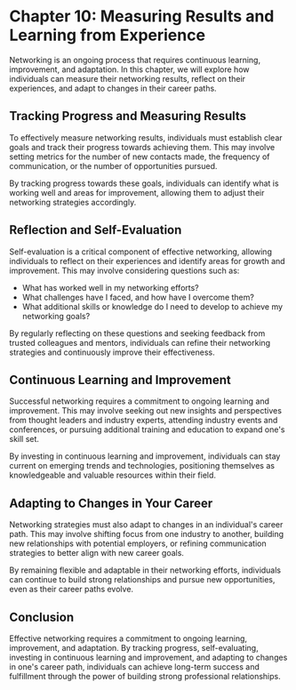 Chapter 10: Measuring Results and Learning from Experience
==========================================================

Networking is an ongoing process that requires continuous learning, improvement, and adaptation. In this chapter, we will explore how individuals can measure their networking results, reflect on their experiences, and adapt to changes in their career paths.

Tracking Progress and Measuring Results
---------------------------------------

To effectively measure networking results, individuals must establish clear goals and track their progress towards achieving them. This may involve setting metrics for the number of new contacts made, the frequency of communication, or the number of opportunities pursued.

By tracking progress towards these goals, individuals can identify what is working well and areas for improvement, allowing them to adjust their networking strategies accordingly.

Reflection and Self-Evaluation
------------------------------

Self-evaluation is a critical component of effective networking, allowing individuals to reflect on their experiences and identify areas for growth and improvement. This may involve considering questions such as:

* What has worked well in my networking efforts?
* What challenges have I faced, and how have I overcome them?
* What additional skills or knowledge do I need to develop to achieve my networking goals?

By regularly reflecting on these questions and seeking feedback from trusted colleagues and mentors, individuals can refine their networking strategies and continuously improve their effectiveness.

Continuous Learning and Improvement
-----------------------------------

Successful networking requires a commitment to ongoing learning and improvement. This may involve seeking out new insights and perspectives from thought leaders and industry experts, attending industry events and conferences, or pursuing additional training and education to expand one's skill set.

By investing in continuous learning and improvement, individuals can stay current on emerging trends and technologies, positioning themselves as knowledgeable and valuable resources within their field.

Adapting to Changes in Your Career
----------------------------------

Networking strategies must also adapt to changes in an individual's career path. This may involve shifting focus from one industry to another, building new relationships with potential employers, or refining communication strategies to better align with new career goals.

By remaining flexible and adaptable in their networking efforts, individuals can continue to build strong relationships and pursue new opportunities, even as their career paths evolve.

Conclusion
----------

Effective networking requires a commitment to ongoing learning, improvement, and adaptation. By tracking progress, self-evaluating, investing in continuous learning and improvement, and adapting to changes in one's career path, individuals can achieve long-term success and fulfillment through the power of building strong professional relationships.
